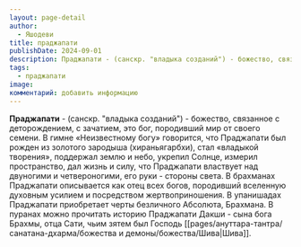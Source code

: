 ```yaml
---
layout: page-detail
author:
  - Яшодеви
title: праджапати
publishDate: 2024-09-01
description: Праджапати - (санскр. "владыка созданий") - божество, связанное с деторождением, с зачатием, это бог, породивший мир от своего семени. В гимне «Неизвестному богу» говорится, что Праджапати был рожден из золотого зародыша (хираньягарбхи), стал «владыкой творения», поддержал землю и небо, укрепил Солнце, измерил пространство, дал жизнь и силу, что Праджапати властвует над двуногими и четвероногими, его руки - стороны света.
tags:
  - праджапати
image: 
комментарий: добавить информацию
---
```

**Праджапати** - (санскр. "владыка созданий") - божество, связанное с деторождением, с зачатием, это бог, породивший мир от своего семени. В гимне «Неизвестному богу» говорится, что Праджапати был рожден из золотого зародыша (хираньягарбхи), стал «владыкой творения», поддержал землю и небо, укрепил Солнце, измерил пространство, дал жизнь и силу, что Праджапати властвует над двуногими и четвероногими, его руки - стороны света. В брахманах Праджапати описывается как отец всех богов, породивший вселенную духовным усилием и посредством жертвоприношения. В упанишадах Праджапати приобретает черты безличного Абсолюта, Брахмана. В пуранах можно прочитать историю Праджапати Дакши - сына бога Брахмы, отца Сати, чьим зятем был Господь [[pages/ануттара-тантра/санатана-дхарма/божества и демоны/божества/Шива|Шива]].

